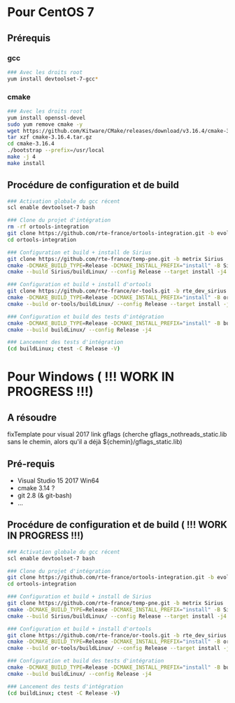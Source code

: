 # Pour CentOS 7
## Prérequis
### gcc
```bash
### Avec les droits root
yum install devtoolset-7-gcc*
```

### cmake
```bash
### Avec les droits root
yum install openssl-devel
sudo yum remove cmake -y
wget https://github.com/Kitware/CMake/releases/download/v3.16.4/cmake-3.16.4.tar.gz
tar xzf cmake-3.16.4.tar.gz
cd cmake-3.16.4
./bootstrap --prefix=/usr/local
make -j 4
make install
```

## Procédure de configuration et de build
```bash
### Activation globale du gcc récent
scl enable devtoolset-7 bash

### Clone du projet d'intégration
rm -rf ortools-integration
git clone https://github.com/rte-france/ortools-integration.git -b evol-cmakes
cd ortools-integration

### Configuration et build + install de Sirius
git clone https://github.com/rte-france/temp-pne.git -b metrix Sirius
cmake -DCMAKE_BUILD_TYPE=Release -DCMAKE_INSTALL_PREFIX="install" -B Sirius/buildLinux -S Sirius/src
cmake --build Sirius/buildLinux/ --config Release --target install -j4

### Configuration et build + install d'ortools
git clone https://github.com/rte-france/or-tools.git -b rte_dev_sirius or-tools
cmake -DCMAKE_BUILD_TYPE=Release -DCMAKE_INSTALL_PREFIX="install" -B or-tools/buildLinux -S or-tools/ -DUSE_SIRIUS=ON -DUSE_COINOR=ON -DBUILD_PYTHON=OFF -DBUILD_TESTING=OFF -DBUILD_DEPS=ON 
cmake --build or-tools/buildLinux/ --config Release --target install -j4

### Configuration et build des tests d'intégration
cmake -DCMAKE_BUILD_TYPE=Release -DCMAKE_INSTALL_PREFIX="install" -B buildLinux -S . -DUSE_SIRIUS=ON
cmake --build buildLinux/ --config Release -j4

### Lancement des tests d'intégration
(cd buildLinux; ctest -C Release -V)
```




# Pour Windows ( !!! __WORK IN PROGRESS__ !!!)
## __A résoudre__
fixTemplate pour visual 2017
link gflags (cherche gflags_nothreads_static.lib sans le chemin, alors qu'il a déjà ${chemin}/gflags_static.lib)

## Pré-requis
- Visual Studio 15 2017 Win64
- cmake 3.14 ?
- git 2.8 (& git-bash)
- ...

## Procédure de configuration et de build ( !!! __WORK IN PROGRESS__ !!!)
```bash
### Activation globale du gcc récent
scl enable devtoolset-7 bash

### Clone du projet d'intégration
git clone https://github.com/rte-france/ortools-integration.git -b evol-cmakes
cd ortools-integration

### Configuration et build + install de Sirius
git clone https://github.com/rte-france/temp-pne.git -b metrix Sirius
cmake -DCMAKE_BUILD_TYPE=Release -DCMAKE_INSTALL_PREFIX="install" -B Sirius/buildLinux -S Sirius/src
cmake --build Sirius/buildLinux/ --config Release --target install -j4

### Configuration et build + install d'ortools
git clone https://github.com/rte-france/or-tools.git -b rte_dev_sirius or-tools
cmake -DCMAKE_BUILD_TYPE=Release -DCMAKE_INSTALL_PREFIX="install" -B or-tools/buildLinux -S or-tools/ -DUSE_SIRIUS=ON -DUSE_COINOR=ON -DBUILD_PYTHON=OFF -DBUILD_TESTING=OFF -DBUILD_DEPS=ON 
cmake --build or-tools/buildLinux/ --config Release --target install -j4

### Configuration et build des tests d'intégration
cmake -DCMAKE_BUILD_TYPE=Release -DCMAKE_INSTALL_PREFIX="install" -B buildLinux -S . -DUSE_SIRIUS=ON
cmake --build buildLinux/ --config Release -j4

### Lancement des tests d'intégration
(cd buildLinux; ctest -C Release -V)
```


